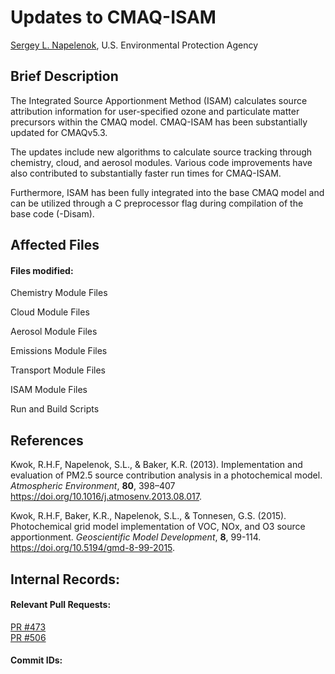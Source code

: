# Updates to CMAQ-ISAM
 
[Sergey L. Napelenok](mailto:napelenok.sergey@epa.gov), U.S. Environmental Protection Agency
 
## Brief Description
The Integrated Source Apportionment Method (ISAM) calculates source attribution information for user-specified ozone and particulate matter precursors within the CMAQ model. CMAQ-ISAM has been substantially updated for CMAQv5.3.

The updates include new algorithms to calculate source tracking through chemistry, cloud, and aerosol modules.  Various code improvements have also contributed to substantially faster run times for CMAQ-ISAM.
 
Furthermore, ISAM has been fully integrated into the base CMAQ model and can be utilized through a C preprocessor flag during compilation of the base code (-Disam). 

## Affected Files
#### Files modified:
Chemistry Module Files

Cloud Module Files

Aerosol Module Files

Emissions Module Files

Transport Module Files

ISAM Module Files

Run and Build Scripts

 
## References
Kwok, R.H.F, Napelenok, S.L., & Baker, K.R. (2013). Implementation and evaluation of PM2.5 source contribution analysis in a photochemical model. _Atmospheric Environment_, __80__, 398–407 https://doi.org/10.1016/j.atmosenv.2013.08.017.

Kwok, R.H.F, Baker, K.R., Napelenok, S.L., & Tonnesen, G.S. (2015). Photochemical grid model implementation of VOC, NOx, and O3 source apportionment. _Geoscientific Model Development_, __8__, 99-114. https://doi.org/10.5194/gmd-8-99-2015.

## Internal Records:
#### Relevant Pull Requests:

[PR #473](https://github.com/USEPA/CMAQ_Dev/pull/473)  
[PR #506](https://github.com/USEPA/CMAQ_Dev/pull/506)  
 
#### Commit IDs:

